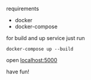 requirements
- docker
- docker-compose

for build and up service just run

```
docker-compose up --build
```

open [localhost:5000](localhost:5000)

have fun!